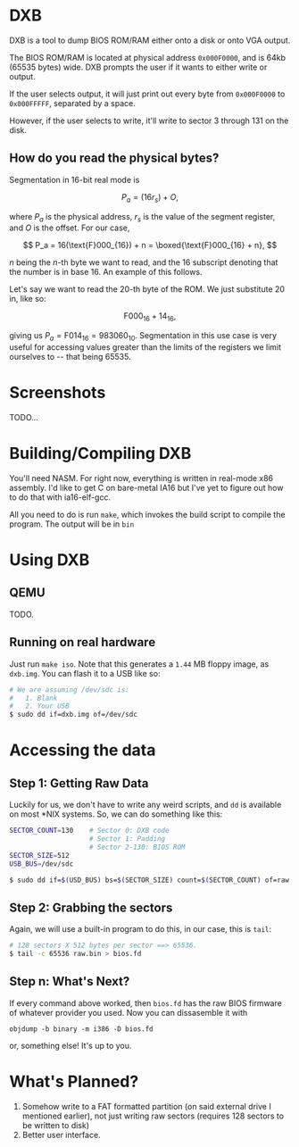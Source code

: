 # DXB
DXB is a tool to dump BIOS ROM/RAM either onto a disk or onto VGA output.

The BIOS ROM/RAM is located at physical address `0x000F0000`, and is 64kb (65535 bytes) wide. DXB prompts the user if it wants to either write or
output.

If the user selects output, it will just print out every byte from
`0x000F0000` to `0x000FFFFF`, separated by a space.

However, if the user selects to write, it'll write to sector 3 through 131
on the disk.

## How do you read the physical bytes?
Segmentation in 16-bit real mode is

$$
P_a = (16r_s) + O,
$$

where $P_a$ is the physical address, $r_s$ is the value of the segment
register, and $O$ is the offset. For our case,

$$
P_a = 16(\text{F}000_{16}) + n = \boxed{\text{F}000_{16} + n},
$$

$n$ being the $n$-th byte we want to read, and the $16$ subscript denoting
that the number is in base 16. An example of this follows.

Let's say we want to read the $20$-th byte of the ROM. We just substitute
$20$ in, like so:

$$
\text{F}000_{16} + 14_{16},
$$

giving us $P_a = \text{F}014_{16} = 983060_\text{10}$. Segmentation in
this use case is very useful for accessing values greater than the limits
of the registers we limit ourselves to -- that being $65535$.

# Screenshots
TODO...

# Building/Compiling DXB
You'll need NASM. For right now, everything is written in real-mode x86
assembly. I'd like to get C on bare-metal IA16 but I've yet to figure out
how to do that with ia16-elf-gcc.

All you need to do is run `make`, which invokes the build script to
compile the program. The output will be in `bin`

# Using DXB
## QEMU
TODO.

## Running on real hardware
Just run `make iso`. Note that this generates a `1.44` MB floppy image,
as `dxb.img`. You can flash it to a USB like so:
```sh
# We are assuming /dev/sdc is:
#   1. Blank
#   2. Your USB
$ sudo dd if=dxb.img of=/dev/sdc
```

# Accessing the data

## Step 1: Getting Raw Data
Luckily for us, we don't have to write any weird scripts, and `dd` is
available on most *NIX systems. So, we can do something like this:
```sh
SECTOR_COUNT=130    # Sector 0: DXB code
                    # Sector 1: Padding
                    # Sector 2-130: BIOS ROM
SECTOR_SIZE=512
USB_BUS=/dev/sdc

$ sudo dd if=$(USD_BUS) bs=$(SECTOR_SIZE) count=$(SECTOR_COUNT) of=raw.bin
```

## Step 2: Grabbing the sectors
Again, we will use a built-in program to do this, in our case, this is
`tail`:
```sh
# 128 sectors X 512 bytes per sector ==> 65536.
$ tail -c 65536 raw.bin > bios.fd
```

## Step n: What's Next?
If every command above worked, then `bios.fd` has the raw BIOS firmware
of whatever provider you used. Now you can dissasemble it with
```
objdump -b binary -m i386 -D bios.fd
```

or, something else! It's up to you.

# What's Planned?
1. Somehow write to a FAT formatted partition (on said external drive
I mentioned earlier), not just writing raw sectors (requires $128$
sectors to be written to disk)
2. Better user interface.
